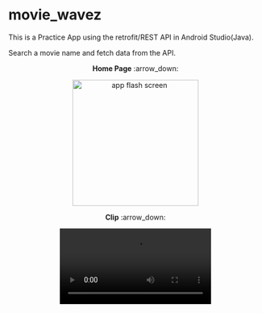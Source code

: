 # movie_wavez
This is a Practice App using the retrofit/REST API in Android Studio(Java). 

Search a movie name and fetch data from the API.

<p align="center" ><b>Home Page</b>  :arrow_down:</p> 
<p align="center">
<img src="https://github.com/jah09/movie_wavez/assets/81201468/040f45f8-3b5c-45ca-b66e-cbf3de3e9d1e" width="250" alt="app flash screen">
</p>

<p align="center" ><b>Clip</b>  :arrow_down:</p> 
<div align="center" width="100" style="border: none; outline: none;">
<video src="https://github.com/jah09/movie_wavez/assets/81201468/a770af42-4f59-4272-9ae0-600a38e50db1"   style="border: none; outline: none;"/>
</div>

